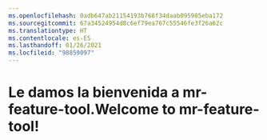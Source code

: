 ```yaml
---
ms.openlocfilehash: 0adb647ab21154193b768f34daab095985eba172
ms.sourcegitcommit: 67a34524954d8c6ef79ea767c55546fe3f26a62c
ms.translationtype: HT
ms.contentlocale: es-ES
ms.lasthandoff: 01/26/2021
ms.locfileid: "98859097"
---
```

# <a name="welcome-to-mr-feature-tool"></a><span data-ttu-id="845a7-101">Le damos la bienvenida a mr-feature-tool.</span><span class="sxs-lookup"><span data-stu-id="845a7-101">Welcome to mr-feature-tool!</span></span>